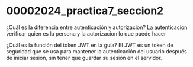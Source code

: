 # 00002024_practica7_seccion2

¿Cuál es la diferencia entre autenticación y autorizacion?
La autenticacion verificar quien es la persona y la autorizacion lo que puede hacer

¿Cuál es la función del token JWT en la guía?
El JWT es un token de seguridad que se usa para mantener la autenticación del usuario después de iniciar sesión, sin tener que guardar su sesión en el servidor.

